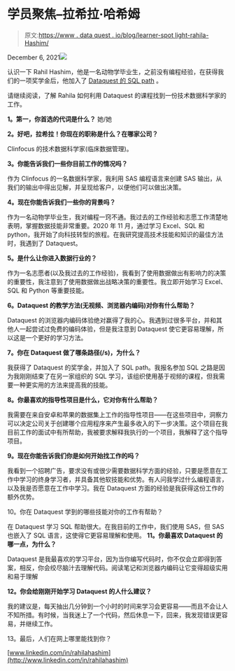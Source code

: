 # 学员聚焦–拉希拉·哈希姆

> 原文:[https://www . data quest . io/blog/learner-spot light-rahila-Hashim/](https://www.dataquest.io/blog/learner-spotlight-rahila-hashim/)

December 6, 2021![](../Images/d57174aa18625b37362d7d3944bf26af.png)

认识一下 Rahil Hashim，他是一名动物学毕业生，之前没有编程经验，在获得我们的一项奖学金后，他加入了 [Dataquest 的 SQL path](https://www.dataquest.io/path/sql-skills/) 。

请继续阅读，了解 Rahila 如何利用 Dataquest 的课程找到一份技术数据科学家的工作。

**1。第一，你首选的代词是什么？**
她/她

**2。好吧，拉希拉！你现在的职称是什么？在哪家公司？**

Clinfocus 的技术数据科学家(临床数据管理)。

**3。你能告诉我们一些你目前工作的情况吗？**

作为 Clinfocus 的一名数据科学家，我利用 SAS 编程语言来创建 SAS 输出，从我们的输出中得出见解，并呈现给客户，以便他们可以做出决策。

**4。现在你能告诉我们一些你的背景吗？**

作为一名动物学毕业生，我对编程一窍不通。我过去的工作经验和志愿工作清楚地表明，掌握数据技能非常重要。2020 年 11 月，通过学习 Excel、SQL 和 python，我开始了向科技转型的旅程。在我研究提高技术技能和知识的最佳方法时，我遇到了 Dataquest。

**5。是什么让你进入数据行业的？**

作为一名志愿者(以及我过去的工作经验)，我看到了使用数据做出有影响力的决策的重要性，我注意到了使用数据做出战略决策的重要性。我立即开始学习 Excel、SQL 和 Python 等重要技能。

**6。Dataquest 的教学方法(无视频、浏览器内编码)对你有什么帮助？**

Dataquest 的浏览器内编码体验绝对赢得了我的心。我遇到过很多平台，并和其他人一起尝试过免费的编码体验，但是我注意到 Dataquest 使它更容易理解，所以这是一个更好的学习方法。

**7。你在 Dataquest 做了哪条路径(/s)，为什么？**

我获得了 Dataquest 的奖学金，并加入了 SQL path。我报名参加 SQL 之路是因为我刚刚结束了在另一家组织的 SQL 学习，该组织使用基于视频的课程，但我需要一种更实用的方法来提高我的技能。

**8。你最喜欢的指导性项目是什么，它对你有什么帮助？**

我需要在来自安卓和苹果的数据集上工作的指导性项目——在这些项目中，洞察力可以决定公司关于创建哪个应用程序来产生最多收入的下一步决策。这个项目在我目前工作的面试中有所帮助，我被要求解释我执行的一个项目，我解释了这个指导项目。

**9。现在你能告诉我们你是如何开始找工作的吗？**

我看到一个招聘广告，要求没有或很少需要数据科学方面的经验，只要是愿意在工作中学习的终身学习者，并具备其他软技能和优势。有人问我学过什么编程语言，以及我是否愿意在工作中学习。我在 Dataquest 方面的经验是我获得这份工作的额外优势。

10。你在 Dataquest 学到的哪些技能对你的工作有帮助？

在 Dataquest 学习 SQL 帮助很大。在我目前的工作中，我们使用 SAS，但 SAS 也嵌入了 SQL 语言，这使得它更容易理解和使用。
**11。你最喜欢 Dataquest 的哪一点，为什么？**

Dataquest 是我最喜欢的学习平台，因为当你编写代码时，你不仅会立即得到答案，相反，你会绞尽脑汁去理解代码。阅读笔记和浏览器内编码让它变得超级实用和易于理解

**12。你会给刚刚开始学习 Dataquest 的人什么建议？**

我的建议是，每天抽出几分钟到一个小时的时间来学习会更容易——而且不会让人不知所措。有时候，当我迷上了一个代码，然后休息一下，回来，我发现错误更容易，并继续工作。

13。最后，人们在网上哪里能找到你？

[www.linkedin.com/in/rahilahashim](http://www.linkedin.com/in/rahilahashim)